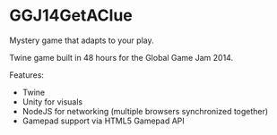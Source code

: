 GGJ14GetAClue
=============

Mystery game that adapts to your play.

Twine game built in 48 hours for the Global Game Jam 2014.

Features:
- Twine
- Unity for visuals
- NodeJS for networking (multiple browsers synchronized together)
- Gamepad support via HTML5 Gamepad API


